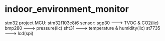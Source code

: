 # indoor_environment_monitor
stm32 project 
MCU: stm32f103c8t6 
sensor: 
sgp30   ---> TVOC & CO2(iic)
bmp280  ---> pressure(iic)
sht31   ---> temperature & humidity(iic)
st7735  ---> lcd(spi)
